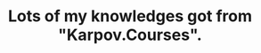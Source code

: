   <h1 align="center"> 
  Lots of my knowledges got from "Karpov.Courses".
</h1>
                                                                                                      
